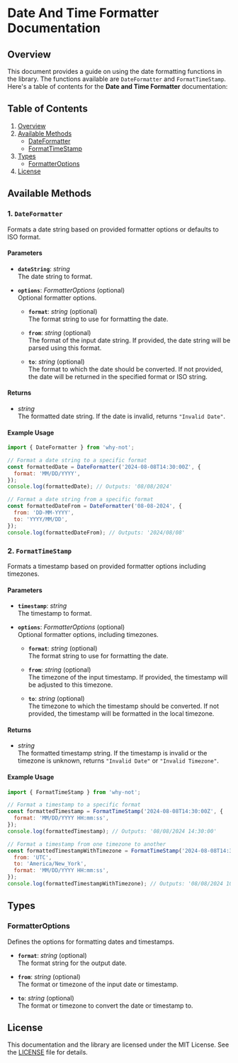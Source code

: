 # Date And Time Formatter Documentation

## Overview

This document provides a guide on using the date formatting functions in the library. The functions available are `DateFormatter` and `FormatTimeStamp`.
Here's a table of contents for the **Date and Time Formatter** documentation:

## Table of Contents

1. [Overview](#overview)
2. [Available Methods](#available-methods)
   - [DateFormatter](#dateformatter)
   - [FormatTimeStamp](#formattimestamp)
3. [Types](#types)
   - [FormatterOptions](#formatteroptions)
4. [License](#license)

## Available Methods

### 1. `DateFormatter`

Formats a date string based on provided formatter options or defaults to ISO format.

#### Parameters

- **`dateString`**: _string_  
  The date string to format.

- **`options`**: _FormatterOptions_ (optional)  
  Optional formatter options.

  - **`format`**: _string_ (optional)  
    The format string to use for formatting the date.

  - **`from`**: _string_ (optional)  
    The format of the input date string. If provided, the date string will be parsed using this format.

  - **`to`**: _string_ (optional)  
    The format to which the date should be converted. If not provided, the date will be returned in the specified format or ISO string.

#### Returns

- _string_  
  The formatted date string. If the date is invalid, returns `"Invalid Date"`.

#### Example Usage

```js
import { DateFormatter } from 'why-not';

// Format a date string to a specific format
const formattedDate = DateFormatter('2024-08-08T14:30:00Z', {
  format: 'MM/DD/YYYY',
});
console.log(formattedDate); // Outputs: '08/08/2024'

// Format a date string from a specific format
const formattedDateFrom = DateFormatter('08-08-2024', {
  from: 'DD-MM-YYYY',
  to: 'YYYY/MM/DD',
});
console.log(formattedDateFrom); // Outputs: '2024/08/08'
```

### 2. `FormatTimeStamp`

Formats a timestamp based on provided formatter options including timezones.

#### Parameters

- **`timestamp`**: _string_  
  The timestamp to format.

- **`options`**: _FormatterOptions_ (optional)  
  Optional formatter options, including timezones.

  - **`format`**: _string_ (optional)  
    The format string to use for formatting the date.

  - **`from`**: _string_ (optional)  
    The timezone of the input timestamp. If provided, the timestamp will be adjusted to this timezone.

  - **`to`**: _string_ (optional)  
    The timezone to which the timestamp should be converted. If not provided, the timestamp will be formatted in the local timezone.

#### Returns

- _string_  
  The formatted timestamp string. If the timestamp is invalid or the timezone is unknown, returns `"Invalid Date"` or `"Invalid Timezone"`.

#### Example Usage

```js
import { FormatTimeStamp } from 'why-not';

// Format a timestamp to a specific format
const formattedTimestamp = FormatTimeStamp('2024-08-08T14:30:00Z', {
  format: 'MM/DD/YYYY HH:mm:ss',
});
console.log(formattedTimestamp); // Outputs: '08/08/2024 14:30:00'

// Format a timestamp from one timezone to another
const formattedTimestampWithTimezone = FormatTimeStamp('2024-08-08T14:30:00Z', {
  from: 'UTC',
  to: 'America/New_York',
  format: 'MM/DD/YYYY HH:mm:ss',
});
console.log(formattedTimestampWithTimezone); // Outputs: '08/08/2024 10:30:00'
```

## Types

### FormatterOptions

Defines the options for formatting dates and timestamps.

- **`format`**: _string_ (optional)  
  The format string for the output date.

- **`from`**: _string_ (optional)  
  The format or timezone of the input date or timestamp.

- **`to`**: _string_ (optional)  
  The format or timezone to convert the date or timestamp to.

## License

This documentation and the library are licensed under the MIT License. See the [LICENSE](../LICENSE) file for details.
